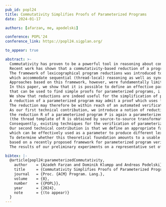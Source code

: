 ```yaml
---
pub_id: popl24
title: Commutativity Simplifies Proofs of Parameterized Programs
date: 2024-01-17

authors: [afarzan, me, apodelski]

conference: POPL'24
conference_link: https://popl24.sigplan.org/

to_appear: true

abstract: >-
  Commutativity has proven to be a powerful tool in reasoning about concurrent programs.
  Recent work has shown that a commutativity-based reduction of a program may admit simpler proofs than the program itself.
  The framework of lexicographical program reductions was introduced to formalize a broad class of reductions
  which accommodate sequential (thread-local) reasoning as well as synchronous programs.
  Approaches based on this framework, however, were fundamentally limited to program models with a fixed/bounded number of threads.
  In this paper, we show that it is possible to define an effective parametric family of program reductions
  that can be used to find simple proofs for parameterized programs, i.e., for programs with an unbounded number of threads.
  We show that reductions are indeed useful for the simplification of proofs of parameterized programs, in a sense that can be made precise:
  A reduction of a parameterized program may admit a proof which uses fewer or less sophisticated ghost variables.
  The reduction may therefore be within reach of an automated verification technique, even when the original parameterized program is not.
  As our first technical contribution, we introduce a notion of reductions for parameterized programs such that
  the reduction R of a parameterized program P is again a parameterized program
  (the thread template of R is obtained by source-to-source transformation of the thread template of P).
  Consequently, existing techniques for the verification of parameterized programs can be directly applied to R instead of P.
  Our second technical contribution is that we define an appropriate family of pairwise preference orders
  which can be effectively used as a parameter to produce different lexicographical reductions.
  To determine whether this theoretical foundation amounts to a usable solution in practice, we have implemented the approach,
  based on a recently proposed framework for parameterized program verification.
  The results of our preliminary experiments on a representative set of examples are encouraging.

bibtex: |-
  @article{popl24:parameterizedCommutativity,
    author    = {Azadeh Farzan and Dominik Klumpp and Andreas Podelski},
    title     = {Commutativity Simplifies Proofs of Parameterized Programs},
    journal   = {Proc. {ACM} Program. Lang.},
    volume    = {8},
    number    = {{POPL}},
    year      = {2024},
    note      = {(to appear)}
  }
---
```

